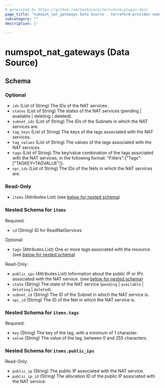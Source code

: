 ```yaml
---
# generated by https://github.com/hashicorp/terraform-plugin-docs
page_title: "numspot_nat_gateways Data Source - terraform-provider-numspot"
subcategory: ""
description: |-
  
---
```


# numspot_nat_gateways (Data Source)





<!-- schema generated by tfplugindocs -->
## Schema

### Optional

- `ids` (List of String) The IDs of the NAT services.
- `states` (List of String) The states of the NAT services (pending | available | deleting | deleted).
- `subnet_ids` (List of String) The IDs of the Subnets in which the NAT services are.
- `tag_keys` (List of String) The keys of the tags associated with the NAT services.
- `tag_values` (List of String) The values of the tags associated with the NAT services.
- `tags` (List of String) The key/value combination of the tags associated with the NAT services, in the following format: "Filters":{"Tags":["TAGKEY=TAGVALUE"]}.
- `vpc_ids` (List of String) The IDs of the Nets in which the NAT services are.

### Read-Only

- `items` (Attributes List) (see [below for nested schema](#nestedatt--items))

<a id="nestedatt--items"></a>
### Nested Schema for `items`

Required:

- `id` (String) ID for ReadNatServices

Optional:

- `tags` (Attributes List) One or more tags associated with the resource. (see [below for nested schema](#nestedatt--items--tags))

Read-Only:

- `public_ips` (Attributes List) Information about the public IP or IPs associated with the NAT service. (see [below for nested schema](#nestedatt--items--public_ips))
- `state` (String) The state of the NAT service (`pending` \| `available` \| `deleting` \| `deleted`).
- `subnet_id` (String) The ID of the Subnet in which the NAT service is.
- `vpc_id` (String) The ID of the Net in which the NAT service is.

<a id="nestedatt--items--tags"></a>
### Nested Schema for `items.tags`

Required:

- `key` (String) The key of the tag, with a minimum of 1 character.
- `value` (String) The value of the tag, between 0 and 255 characters.


<a id="nestedatt--items--public_ips"></a>
### Nested Schema for `items.public_ips`

Read-Only:

- `public_ip` (String) The public IP associated with the NAT service.
- `public_ip_id` (String) The allocation ID of the public IP associated with the NAT service.
